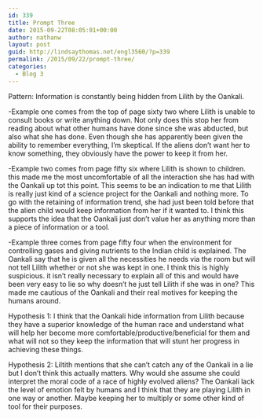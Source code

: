 ```yaml
---
id: 339
title: Prompt Three
date: 2015-09-22T08:05:01+00:00
author: nathanw
layout: post
guid: http://lindsaythomas.net/engl3560/?p=339
permalink: /2015/09/22/prompt-three/
categories:
  - Blog 3
---
```

Pattern: Information is constantly being hidden from Lilith by the Oankali.

-Example one comes from the top of page sixty two where Lilith is unable to consult books or write anything down. Not only does this stop her from reading about what other humans have done since she was abducted, but also what she has done. Even though she has apparently been given the ability to remember everything, I&#8217;m skeptical. If the aliens don&#8217;t want her to know something, they obviously have the power to keep it from her.

-Example two comes from page fifty six where Lilith is shown to children. this made me the most uncomfortable of all the interaction she has had with the Oankali up tot this point. This seems to be an indication to me that Lilith is really just kind of a science project for the Oankali and nothing more. To go with the retaining of information trend, she had just been told before that the alien child would keep information from her if it wanted to. I think this supports the idea that the Oankali just don&#8217;t value her as anything more than a piece of information or a tool.

-Example three comes from page fifty four when the environment for controlling gases and giving nutrients to the Indian child is explained. The Oankali say that he is given all the necessities he needs via the room but will not tell Lilith whether or not she was kept in one. I think this is highly suspicious. it isn&#8217;t really necessary to explain all of this and would have been very easy to lie so why doesn&#8217;t he just tell Lilith if she was in one? This made me cautious of the Oankali and their real motives for keeping the humans around.

Hypothesis 1: I think that the Oankali hide information from Lilith because they have a superior knowledge of the human race and understand what will help her become more comfortable/productive/beneficial for them and what will not so they keep the information that will stunt her progress in achieving these things.

Hypothesis 2: Liltith mentions that she can&#8217;t catch any of the Oankali in a lie but I don&#8217;t think this actually matters. Why would she assume she could interpret the moral code of a race of highly evolved aliens? The Oankali lack the level of emotion felt by humans and I think that they are playing Lilith in one way or another. Maybe keeping her to multiply or some other kind of tool for their purposes.